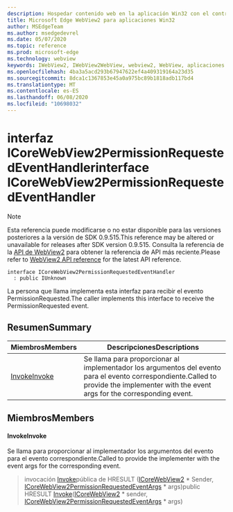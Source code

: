 ```yaml
---
description: Hospedar contenido web en la aplicación Win32 con el control Microsoft Edge WebView2
title: Microsoft Edge WebView2 para aplicaciones Win32
author: MSEdgeTeam
ms.author: msedgedevrel
ms.date: 05/07/2020
ms.topic: reference
ms.prod: microsoft-edge
ms.technology: webview
keywords: IWebView2, IWebView2WebView, webview2, WebView, aplicaciones Win32, Win32, Edge, ICoreWebView2, ICoreWebView2Controller, control de explorador, HTML Edge
ms.openlocfilehash: 4ba3a5acd293b67947622ef4a409319164a23d35
ms.sourcegitcommit: 8dca1c1367853e45a0a975bc89b1818adb117bd4
ms.translationtype: MT
ms.contentlocale: es-ES
ms.lasthandoff: 06/08/2020
ms.locfileid: "10698032"
---
```

# <span data-ttu-id="6be13-104">interfaz ICoreWebView2PermissionRequestedEventHandler</span><span class="sxs-lookup"><span data-stu-id="6be13-104">interface ICoreWebView2PermissionRequestedEventHandler</span></span> 

> [!NOTE]
> <span data-ttu-id="6be13-105">Esta referencia puede modificarse o no estar disponible para las versiones posteriores a la versión de SDK 0.9.515.</span><span class="sxs-lookup"><span data-stu-id="6be13-105">This reference may be altered or unavailable for releases after SDK version 0.9.515.</span></span> <span data-ttu-id="6be13-106">Consulta la referencia de la [API de WebView2](../../../webview2-api-reference.md) para obtener la referencia de API más reciente.</span><span class="sxs-lookup"><span data-stu-id="6be13-106">Please refer to [WebView2 API reference](../../../webview2-api-reference.md) for the latest API reference.</span></span>

```
interface ICoreWebView2PermissionRequestedEventHandler
  : public IUnknown
```

<span data-ttu-id="6be13-107">La persona que llama implementa esta interfaz para recibir el evento PermissionRequested.</span><span class="sxs-lookup"><span data-stu-id="6be13-107">The caller implements this interface to receive the PermissionRequested event.</span></span>

## <span data-ttu-id="6be13-108">Resumen</span><span class="sxs-lookup"><span data-stu-id="6be13-108">Summary</span></span>

 <span data-ttu-id="6be13-109">Miembros</span><span class="sxs-lookup"><span data-stu-id="6be13-109">Members</span></span>                        | <span data-ttu-id="6be13-110">Descripciones</span><span class="sxs-lookup"><span data-stu-id="6be13-110">Descriptions</span></span>
--------------------------------|---------------------------------------------
[<span data-ttu-id="6be13-111">Invoke</span><span class="sxs-lookup"><span data-stu-id="6be13-111">Invoke</span></span>](#invoke) | <span data-ttu-id="6be13-112">Se llama para proporcionar al implementador los argumentos del evento para el evento correspondiente.</span><span class="sxs-lookup"><span data-stu-id="6be13-112">Called to provide the implementer with the event args for the corresponding event.</span></span>

## <span data-ttu-id="6be13-113">Miembros</span><span class="sxs-lookup"><span data-stu-id="6be13-113">Members</span></span>

#### <span data-ttu-id="6be13-114">Invoke</span><span class="sxs-lookup"><span data-stu-id="6be13-114">Invoke</span></span> 

<span data-ttu-id="6be13-115">Se llama para proporcionar al implementador los argumentos del evento para el evento correspondiente.</span><span class="sxs-lookup"><span data-stu-id="6be13-115">Called to provide the implementer with the event args for the corresponding event.</span></span>

> <span data-ttu-id="6be13-116">invocación [Invoke](#invoke)pública de HRESULT ([ICoreWebView2](icorewebview2.md) \* Sender, [ICoreWebView2PermissionRequestedEventArgs](icorewebview2permissionrequestedeventargs.md) \* args)</span><span class="sxs-lookup"><span data-stu-id="6be13-116">public HRESULT [Invoke](#invoke)([ICoreWebView2](icorewebview2.md) \* sender, [ICoreWebView2PermissionRequestedEventArgs](icorewebview2permissionrequestedeventargs.md) \* args)</span></span>

